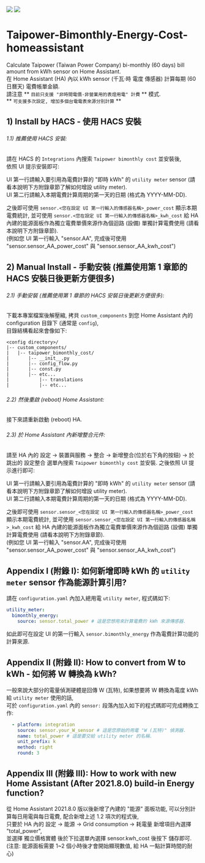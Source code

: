 [![](https://img.shields.io/github/v/release/cnstudio/Taipower-Bimonthly-Energy-Cost-homeassistant.svg?style=flat-square)](https://github.com/cnstudio/Taipower-Bimonthly-Energy-Cost-homeassistant/releases/latest)  [![](https://img.shields.io/badge/HACS-Default-orange.svg?style=flat-square)](https://github.com/hacs/integration)

# Taipower-Bimonthly-Energy-Cost-homeassistant
Calculate Taipower (Taiwan Power Company) bi-monthly (60 days) bill amount from kWh sensor on Home Assistant.  
在 Home Assistant (HA) 內以 kWh sensor (千瓦⋅時 電度 傳感器) 計算每期 (60日曆天) 電費帳單金額.  
請注意 ** `目前只支援 "非時間電價-非營業用的表燈用電" 計費` ** 模式.  
** `可支援多次設定, 增加多個台電電表來源分別計算` **  
  
  
## 1) Install by HACS - 使用 HACS 安裝  
  
###### 1.1) 推薦使用 HACS 安裝:
請在 HACS 的 `Integrations` 內搜索 `Taipower bimonthly cost` 並安裝後,  
依照 UI 提示安裝即可:  
  
UI 第一行請輸入要引用為電費計算的 "即時 kWh" 的 `utility meter` sensor (請看本說明下方附錄章節了解如何增設 utility meter).  
UI 第二行請輸入本期電費計算周期的第一天的日期 (格式為 YYYY-MM-DD).  
  
之後即可使用 `sensor.<您在設定 UI 第一行輸入的傳感器名稱>_power_cost` 顯示本期電費統計, 
並可使用 `sensor.<您在設定 UI 第一行輸入的傳感器名稱>_kwh_cost` 給 HA 內建的能源面板作為獨立電費單價來源作為個迴路 (設備) 單獨計算電費使用 (請看本說明下方附錄章節).  
(例如您 UI 第一行輸入 "sensor.AA", 完成後可使用 "sensor.sensor_AA_power_cost" 與 "sensor.sensor_AA_kwh_cost")  
  
  
## 2) Manual Install - 手動安裝 (推薦使用第 1 章節的 HACS 安裝日後更新方便很多)  
  
###### 2.1) 手動安裝 (推薦使用第 1 章節的 HACS 安裝日後更新方便很多):
下載本專案檔案後解壓縮, 拷貝 `custom_components` 到您 Home Assistant 內的 configuration 目錄下 (通常是 `config`),  
目錄結構看起來會像如下:  

```
<config directory>/
|-- custom_components/
|   |-- taipower_bimonthly_cost/
|       |-- __init__.py
|       |-- config_flow.py
|       |-- const.py
|       |-- etc...
|           |-- translations
|           |-- etc...
```
  
###### 2.2) 然後重啟 (reboot) Home Assistant:
接下來請重新啟動 (reboot) HA.  
  
###### 2.3) 於 Home Assistant 內新增整合元件:
請至 HA 內的 設定 -> 裝置與服務 -> 整合 -> 新增整合(位於右下角的按鈕) -> 於跳出的 設定整合 選單內搜索 `Taipower bimonthly cost` 並安裝.
之後依照 UI 提示進行即可:  
  
UI 第一行請輸入要引用為電費計算的 "即時 kWh" 的 `utility meter` sensor (請看本說明下方附錄章節了解如何增設 utility meter).  
UI 第二行請輸入本期電費計算周期的第一天的日期 (格式為 YYYY-MM-DD).  
  
之後即可使用 `sensor.sensor_<您在設定 UI 第一行輸入的傳感器名稱>_power_cost` 顯示本期電費統計, 
並可使用 `sensor.sensor_<您在設定 UI 第一行輸入的傳感器名稱>_kwh_cost` 給 HA 內建的能源面板作為獨立電費單價來源作為個迴路 (設備) 單獨計算電費使用 (請看本說明下方附錄章節).  
(例如您 UI 第一行輸入 "sensor.AA", 完成後可使用 "sensor.sensor_AA_power_cost" 與 "sensor.sensor_AA_kwh_cost")  
   

  
## Appendix I (附錄 I): 如何新增即時 kWh 的 `utility meter` sensor 作為能源計算引用?
請在 `configuration.yaml` 內加入總用電 `utility meter`, 程式碼如下:  

```yaml
utility_meter:
  bimonthly_energy:
    source: sensor.total_power # 這是您想用來計算電費的 kWh 來源傳感器.
```
  
如此即可在設定 UI 的第一行輸入 `sensor.bimonthly_energy` 作為電費計算功能的計算來源.  
  
  
## Appendix II (附錄 II): How to convert from W to kWh - 如何將 W 轉換為 kWh?  
一般來說大部分的電量偵測硬體是回傳 W (瓦特), 如果想要將 W 轉換為電度 kWh 給 `utility meter` 使用的話,  
可於 `configuration.yaml` 內的 `sensor:` 段落內加入如下的程式碼即可完成轉換工作:

```yaml
  - platform: integration
    source: sensor.your_W_sensor # 這是您原始的用電 "W (瓦特)" 偵測器.
    name: total_power # 這是要交給 utility meter 的名稱.
    unit_prefix: k
    method: right
    round: 3
```
  
  
## Appendix III (附錄 III): How to work with new Home Assistant (After 2021.8.0) build-in Energy function?  
從 Home Assistant 2021.8.0 版以後新增了內建的 "能源" 面板功能, 可以分別計算每日用電與每日電費, 配合新增上述 1.2 項次的程式後,  
只要於 HA 內的 設定 -> 能源 -> Grid consumption -> 耗電量 新增項目內選擇 "total_power",  
並選擇 獨立價格實體 後於下拉選單內選擇 sensor.kwh_cost 後按下 儲存即可.  
(注意: 能源面板需要 1~2 個小時後才會開始顯現數值, 給 HA 一點計算時間的耐心)  
